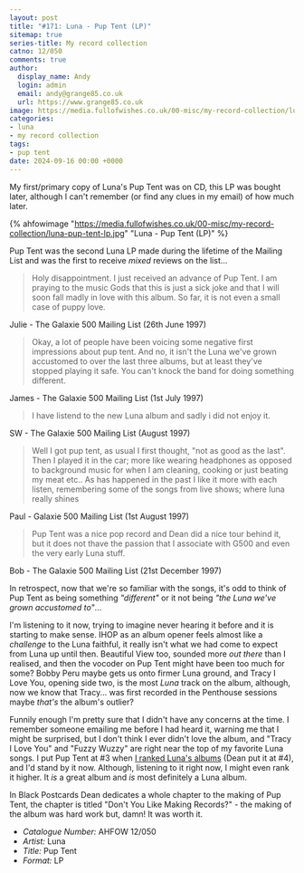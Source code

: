 ```yaml
---
layout: post
title: "#171: Luna - Pup Tent (LP)"
sitemap: true
series-title: My record collection
catno: 12/050
comments: true
author:
  display_name: Andy
  login: admin
  email: andy@grange85.co.uk
  url: https://www.grange85.co.uk
image: https://media.fullofwishes.co.uk/00-misc/my-record-collection/luna-pup-tent-lp.jpg
categories:
- luna
- my record collection
tags:
- pup tent
date: 2024-09-16 00:00 +0000
---
```

My first/primary copy of Luna's Pup Tent was on CD, this LP was bought later, although I can't remember (or find any clues in my email) of how much later.

{% ahfowimage "https://media.fullofwishes.co.uk/00-misc/my-record-collection/luna-pup-tent-lp.jpg" "Luna - Pup Tent (LP)" %}

Pup Tent was the second Luna LP made during the lifetime of the Mailing List and was the first to receive _mixed_ reviews on the list...

<blockquote>
Holy disappointment. I just received an advance of Pup Tent. I am praying
to the music Gods that this is just a sick joke and that I will soon fall
madly in love with this album. So far, it is not even a small case of puppy
love.
</blockquote>
<p class="caption">Julie - The Galaxie 500 Mailing List (26th June 1997)</p>

<blockquote>
Okay, a lot of people have been voicing some negative first impressions about
pup tent. And no, it isn't the Luna we've grown accustomed to over the last
three albums, but at least they've stopped playing it safe. You can't knock
the band for doing something different.
</blockquote>
<p class="caption">James - The Galaxie 500 Mailing List (1st July 1997)</p>

<blockquote>
I have listend to the new Luna album and sadly i did not enjoy it.
</blockquote>
<p class="caption">SW - The Galaxie 500 Mailing List (August 1997)</p>

<blockquote>
Well I got pup tent, as usual I first thought, "not as good as the
last". Then I played it in the car; more like wearing headphones as
opposed to background music for when I am cleaning, cooking or just
beating my meat etc.. As has happened in the past I like it more with
each listen, remembering some of the songs from live shows; where luna
really shines
</blockquote>
<p class="caption">Paul - Galaxie 500 Mailing List (1st August 1997)</p>

<blockquote>
Pup Tent was a nice pop record and Dean did a nice tour
behind it, but it does not thave the passion that I
associate with G500 and even the very early Luna stuff. 
</blockquote>
<p class="caption">Bob - The Galaxie 500 Mailing List (21st December 1997)</p>

In retrospect, now that we're so familiar with the songs, it's odd to think of Pup Tent as being something _"different"_ or it not being _"the Luna we've grown accustomed to"_...

I'm listening to it now, trying to imagine never hearing it before and it is starting to make sense. IHOP as an album opener feels almost like a _challenge_ to the Luna faithful, it really isn't what we had come to expect from Luna up until then. Beautiful View too, sounded more _out there_ than I realised, and then the vocoder on Pup Tent might have been too much for some? Bobby Peru maybe gets us onto firmer Luna ground, and Tracy I Love You, opening side two, is the most _Luna_ track on the album, although, now we know that Tracy... was first recorded in the Penthouse sessions maybe _that's_ the album's outlier?

Funnily enough I'm pretty sure that I didn't have any concerns at the time. I remember someone emailing me before I had heard it, warning me that I might be surprised, but I don't think I ever didn't love the album, and "Tracy I Love You" and "Fuzzy Wuzzy" are right near the top of my favorite Luna songs. I put Pup Tent at #3 when [I ranked Luna's albums](/2016/05/12/dean-wareham-ranks-lunas-studio-albums/) (Dean put it at #4), and I'd stand by it now. Although, listening to it right now, I might even rank it higher. It _is_ a great album and _is_ most definitely a Luna album.

In Black Postcards Dean dedicates a whole chapter to the making of Pup Tent, the chapter is titled "Don't You Like Making Records?" - the making of the album was hard work but, damn! It was worth it.


 - *Catalogue Number:* AHFOW 12/050
 - *Artist:* Luna
 - *Title:* Pup Tent
 - *Format:* LP
